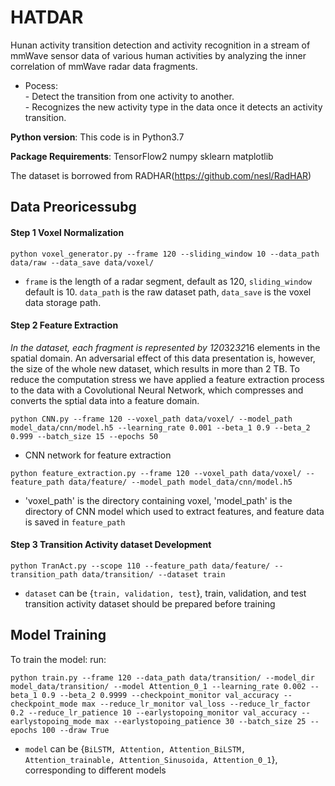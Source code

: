 # HATDAR

Hunan activity transition detection and activity recognition in a stream of mmWave sensor data of various human activities by analyzing the inner correlation of mmWave radar data fragments.

- Pocess:  
        - Detect the transition from one activity to another.  
        - Recognizes the new activity type in the data once it detects an activity transition.  
  

**Python version**: This code is in Python3.7

**Package Requirements**: TensorFlow2 numpy sklearn matplotlib

The dataset is borrowed from RADHAR(https://github.com/nesl/RadHAR)

## Data Preoricessubg

#### Step 1 Voxel Normalization
```
python voxel_generator.py --frame 120 --sliding_window 10 --data_path data/raw --data_save data/voxel/
```
* `frame` is the length of a radar segment, default as 120, `sliding_window` default is 10. `data_path` is the raw dataset path, `data_save` is the voxel data storage path.

#### Step 2 Feature Extraction
*In the dataset, each fragment is represented by 120*32*32*16 elements in the spatial domain. An adversarial effect of this data presentation is, however, the size of the whole new dataset, which results in more than 2 TB. To reduce the computation stress we have applied a feature extraction process to the data with a Covolutional Neural Network, which compresses and converts the sptial data into a feature domain.
```
python CNN.py --frame 120 --voxel_path data/voxel/ --model_path model_data/cnn/model.h5 --learning_rate 0.001 --beta_1 0.9 --beta_2  0.999 --batch_size 15 --epochs 50
```
* CNN network for feature extraction
```
python feature_extraction.py --frame 120 --voxel_path data/voxel/ --feature_path data/feature/ --model_path model_data/cnn/model.h5
```
* 'voxel_path' is the directory containing voxel, 'model_path' is the directory of CNN model which used to extract features, and feature data is saved in `feature_path`

#### Step 3 Transition Activity dataset Development
```
python TranAct.py --scope 110 --feature_path data/feature/ --transition_path data/transition/ --dataset train
```
* `dataset` can be {`train, validation, test`}, train, validation, and test transition activity dataset should be prepared before training


## Model Training
To train the model: run:
```
python train.py --frame 120 --data_path data/transition/ --model_dir model_data/transition/ --model Attention_0_1 --learning_rate 0.002 --beta_1 0.9 --beta_2 0.9999 --checkpoint_monitor val_accuracy --checkpoint_mode max --reduce_lr_monitor val_loss --reduce_lr_factor 0.2 --reduce_lr_patience 10 --earlystopoing_monitor val_accuracy --earlystopoing_mode max --earlystopoing_patience 30 --batch_size 25 --epochs 100 --draw True
``` 
* `model` can be {`BiLSTM, Attention, Attention_BiLSTM, Attention_trainable, Attention_Sinusoida, Attention_0_1`}, corresponding to different models
